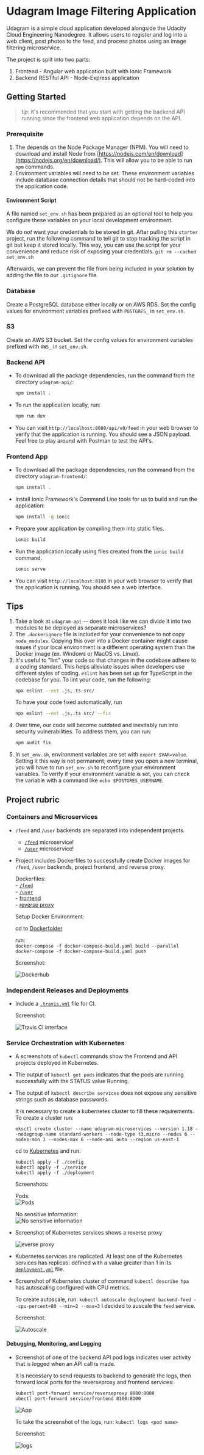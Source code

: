 # Udagram Image Filtering Application

Udagram is a simple cloud application developed alongside the Udacity Cloud Engineering Nanodegree. It allows users to register and log into a web client, post photos to the feed, and process photos using an image filtering microservice.

The project is split into two parts:
1. Frontend - Angular web application built with Ionic Framework
2. Backend RESTful API - Node-Express application

## Getting Started
> _tip_: it's recommended that you start with getting the backend API running since the frontend web application depends on the API.

### Prerequisite
1. The depends on the Node Package Manager (NPM). You will need to download and install Node from [https://nodejs.com/en/download](https://nodejs.org/en/download/). This will allow you to be able to run `npm` commands.
2. Environment variables will need to be set. These environment variables include database connection details that should not be hard-coded into the application code.
#### Environment Script
A file named `set_env.sh` has been prepared as an optional tool to help you configure these variables on your local development environment.
 
We do _not_ want your credentials to be stored in git. After pulling this `starter` project, run the following command to tell git to stop tracking the script in git but keep it stored locally. This way, you can use the script for your convenience and reduce risk of exposing your credentials.
`git rm --cached set_env.sh`

Afterwards, we can prevent the file from being included in your solution by adding the file to our `.gitignore` file.

### Database
Create a PostgreSQL database either locally or on AWS RDS. Set the config values for environment variables prefixed with `POSTGRES_` in `set_env.sh`.

### S3
Create an AWS S3 bucket. Set the config values for environment variables prefixed with `AWS_` in `set_env.sh`.

### Backend API
* To download all the package dependencies, run the command from the directory `udagram-api/`:
    ```bash
    npm install .
    ```
* To run the application locally, run:
    ```bash
    npm run dev
    ```
* You can visit `http://localhost:8080/api/v0/feed` in your web browser to verify that the application is running. You should see a JSON payload. Feel free to play around with Postman to test the API's.

### Frontend App
* To download all the package dependencies, run the command from the directory `udagram-frontend/`:
    ```bash
    npm install .
    ```
* Install Ionic Framework's Command Line tools for us to build and run the application:
    ```bash
    npm install -g ionic
    ```
* Prepare your application by compiling them into static files.
    ```bash
    ionic build
    ```
* Run the application locally using files created from the `ionic build` command.
    ```bash
    ionic serve
    ```
* You can visit `http://localhost:8100` in your web browser to verify that the application is running. You should see a web interface.

## Tips
1. Take a look at `udagram-api` -- does it look like we can divide it into two modules to be deployed as separate microservices?
2. The `.dockerignore` file is included for your convenience to not copy `node_modules`. Copying this over into a Docker container might cause issues if your local environment is a different operating system than the Docker image (ex. Windows or MacOS vs. Linux).
3. It's useful to "lint" your code so that changes in the codebase adhere to a coding standard. This helps alleviate issues when developers use different styles of coding. `eslint` has been set up for TypeScript in the codebase for you. To lint your code, run the following:
    ```bash
    npx eslint --ext .js,.ts src/
    ```
    To have your code fixed automatically, run
    ```bash
    npx eslint --ext .js,.ts src/ --fix
    ```
4. Over time, our code will become outdated and inevitably run into security vulnerabilities. To address them, you can run:
    ```bash
    npm audit fix
    ```
5. In `set_env.sh`, environment variables are set with `export $VAR=value`. Setting it this way is not permanent; every time you open a new terminal, you will have to run `set_env.sh` to reconfigure your environment variables. To verify if your environment variable is set, you can check the variable with a command like `echo $POSTGRES_USERNAME`.

## Project rubric
### Containers and Microservices
* `/feed` and `/user` backends are separated into independent projects.

   - [`/feed`](https://github.com/giovanimachado/udagram-microservices/tree/main/udagram-api-feed) microservice! <br>
   - [`/user`](https://github.com/giovanimachado/udagram-microservices/tree/main/udagram-api-user) microservice! 

* Project includes Dockerfiles to successfully create Docker images for `/feed`, `/user` backends, project frontend, and reverse proxy. 

    Dockerfiles:<br> 
      - [`/feed`](https://github.com/giovanimachado/udagram-microservices/blob/main/udagram-api-feed/Dockerfile)<br> 
      - [`/user`](https://github.com/giovanimachado/udagram-microservices/blob/main/udagram-api-user/Dockerfile)<br> 
      - [frontend](https://github.com/giovanimachado/udagram-microservices/blob/main/udagram-frontend/Dockerfile)<br>
      - [reverse proxy](https://github.com/giovanimachado/udagram-microservices/blob/main/udagram-deployment/Docker/Dockerfile)<br>
     
    Setup Docker Environment:
    
     cd to [Dockerfolder](https://github.com/giovanimachado/udagram-microservices/tree/main/udagram-deployment/Docker)
    
     run:  
      `docker-compose -f docker-compose-build.yaml build --parallel` <br>
      `docker-compose -f docker-compose-build.yaml push`
    
    Screenshot:<br>
     
     ![Dockerhub](https://github.com/giovanimachado/udagram-microservices/blob/main/screenshots/1.2-Docker-hub.PNG)
    

### Independent Releases and Deployments
* Include a [`.travis.yml`](https://github.com/giovanimachado/udagram-microservices/blob/main/.travis.yml) file for CI.

    Screenshot:<br>
     
     ![Travis CI interface](https://github.com/giovanimachado/udagram-microservices/blob/main/screenshots/2.1-Travis-CI-interface_a.PNG)

### Service Orchestration with Kubernetes
* A screenshots of `kubectl` commands show the Frontend and API projects deployed in Kubernetes.

* The output of `kubectl get pods` indicates that the pods are running successfully with the STATUS value Running.

* The output of `kubectl describe services` does not expose any sensitive strings such as database passwords.
  
  It is necessary to create a kubernetes cluster to fill these requirements. To create a cluster run:
 
  `eksctl create cluster --name udagram-microservices --version 1.18 --nodegroup-name standard-workers --node-type t3.micro --nodes 6 --nodes-min 1 --nodes-max 6 --node-ami auto --region us-east-1`
  
  cd to [Kubernetes](https://github.com/giovanimachado/udagram-microservices/tree/main/udagram-deployment/Kubernetes) and run:
  
   `kubectl apply -f ./config` <br>
   `kubectl apply -f ./service` <br>
   `kubectl apply -f ./deployment`
   
    Screenshots:<br>
     
     Pods: <br>
     ![Pods](https://github.com/giovanimachado/udagram-microservices/blob/main/screenshots/3.1.1-kubectl-get-pods.PNG)
     
     No sensitive information: <br>
     ![No sensitive information](https://github.com/giovanimachado/udagram-microservices/blob/main/screenshots/3.1.2-kubectl-describe-services_a.PNG)
     
* Screenshot of Kubernetes services shows a reverse proxy

     ![everse proxy](https://github.com/giovanimachado/udagram-microservices/blob/main/screenshots/3.2-Screenshot-shows-reverse-proxy.PNG)

* Kubernetes services are replicated. At least one of the Kubernetes services has replicas: defined with a value greater than 1 in its [`deployment.yml`](https://github.com/giovanimachado/udagram-microservices/blob/main/udagram-deployment/Kubernetes/deployment/frontend-deployment.yaml) file.

* Screenshot of Kubernetes cluster of command `kubectl describe hpa` has autoscaling configured with CPU metrics.
 
  To create autoscale, run: `kubectl autoscale deployment backend-feed --cpu-percent=80 --min=2 --max=3` I decided to auscale the `feed` service.
  
    Screenshot:<br>
     
     ![Autoscale](https://github.com/giovanimachado/udagram-microservices/blob/main/screenshots/3.3.2-kubectl-describe-hpa.PNG)  

#### Debugging, Monitoring, and Logging

* Screenshot of one of the backend API pod logs indicates user activity that is logged when an API call is made.

  It is necessary to send requests to backend to generate the logs, then forward local ports for the reverseproxy and frontend services:
  
   `kubectl port-forward service/reverseproxy 8080:8080`   <br>
   `ubectl port-forward service/frontend 8100:8100`
  
     ![App](https://github.com/giovanimachado/udagram-microservices/blob/main/screenshots/5-udagram.PNG)    
  
  To take the screenshot of the logs, run: `kubectl logs <pod name>`

    Screenshot:<br>
     
     ![logs](https://github.com/giovanimachado/udagram-microservices/blob/main/screenshots/4.0-%20API-pod-logs_a.PNG)  
  


